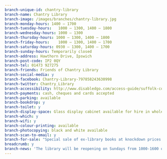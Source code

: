 ```yaml
---
branch-unique-id: chantry-library
branch-name: Chantry Library
branch-image: /images/branches/chantry-library.jpg
branch-monday-hours: 1400 – 1700
branch-tuesday-hours:	1000 – 1300, 1400 – 1800
branch-wednesday-hours: 1000 – 1300
branch-thursday-hours: 1000 – 1300, 1400 – 1800
branch-friday-hours: 	1000 – 1300, 1400 – 1700
branch-saturday-hours: 0930 – 1300, 1400 – 1700
branch-sunday-hours: Temporarily closed
branch-address: Hawthorn Drive, Ipswich
branch-post-code: IP2 0QY
branch-tel: 01473 927275
branch-friends: Friends of Chantry Library
branch-social-media: y
branch-facebook: Chantry-Library-797858243630998
branch-twitter: Chantry_Library
branch-accessibility: http://www.disabledgo.com/access-guide/suffolk-county-council/chantry-library-2
branch-payments: cash, cheques and cards accepted
branch-parking: available
branch-bookdrop: y
branch-toilet: y
branch-display-space: Glass display cabinet available for hire in whole or part
branch-which: y
branch-wifi: y
branch-colour-printing: available
branch-photocopying: black and white available
branch-scan-to-email: y
branch-for-sale: "Special sale of ex-library books at knockdown prices now on."
breadcrumb: y
branch-news: 'The library will be reopening on Sundays from 1000-1600 on 5 August. The closest alternative library is <a href="/libraries/stoke-library/">Stoke Library</a>.'
---
```

